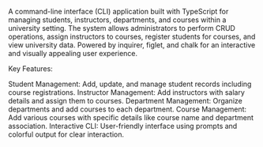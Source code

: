 A command-line interface (CLI) application built with TypeScript for managing students, instructors, departments, and courses within a university setting. The system allows administrators to perform CRUD operations, assign instructors to courses, register students for courses, and view university data. Powered by inquirer, figlet, and chalk for an interactive and visually appealing user experience.

Key Features:

Student Management: Add, update, and manage student records including course registrations.
Instructor Management: Add instructors with salary details and assign them to courses.
Department Management: Organize departments and add courses to each department.
Course Management: Add various courses with specific details like course name and department association.
Interactive CLI: User-friendly interface using prompts and colorful output for clear interaction.
